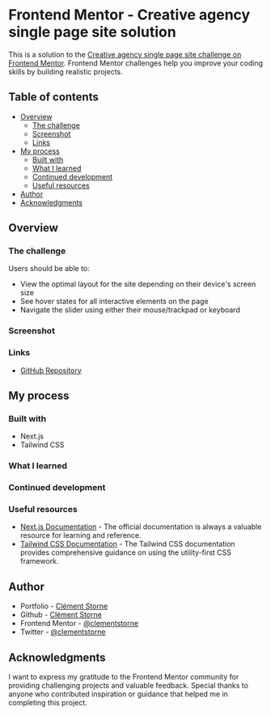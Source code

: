 # Frontend Mentor - Creative agency single page site solution

This is a solution to the [Creative agency single page site challenge on Frontend Mentor](https://www.frontendmentor.io/challenges/creative-agency-singlepage-site-Pq6V3I2RM). Frontend Mentor challenges help you improve your coding skills by building realistic projects.

## Table of contents

- [Overview](#overview)
  - [The challenge](#the-challenge)
  - [Screenshot](#screenshot)
  - [Links](#links)
- [My process](#my-process)
  - [Built with](#built-with)
  - [What I learned](#what-i-learned)
  - [Continued development](#continued-development)
  - [Useful resources](#useful-resources)
- [Author](#author)
- [Acknowledgments](#acknowledgments)

## Overview

### The challenge

Users should be able to:

- View the optimal layout for the site depending on their device's screen size
- See hover states for all interactive elements on the page
- Navigate the slider using either their mouse/trackpad or keyboard

### Screenshot

### Links

- [GitHub Repository](https://github.com/clementstorne/FrontendMentor-creative-single-page-site)

## My process

### Built with

- Next.js
- Tailwind CSS

### What I learned

### Continued development

### Useful resources

- [Next.js Documentation](https://nextjs.org/docs/getting-started/installation) - The official documentation is always a valuable resource for learning and reference.
- [Tailwind CSS Documentation](https://tailwindcss.com/docs) - The Tailwind CSS documentation provides comprehensive guidance on using the utility-first CSS framework.

## Author

- Portfolio - [Clément Storne](https://clementstorne.dev/)
- Github - [Clément Storne](https://github.com/clementstorne)
- Frontend Mentor - [@clementstorne](https://www.frontendmentor.io/profile/clementstorne)
- Twitter - [@clementstorne](https://twitter.com/clementstorne)

## Acknowledgments

I want to express my gratitude to the Frontend Mentor community for providing challenging projects and valuable feedback. Special thanks to anyone who contributed inspiration or guidance that helped me in completing this project.
